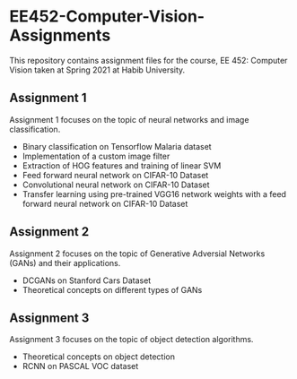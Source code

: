 # EE452-Computer-Vision-Assignments

This repository contains assignment files for the course, EE 452: Computer Vision taken at Spring 2021 at Habib University.

## Assignment 1
Assignment 1 focuses on the topic of neural networks and image classification.
- Binary classification on Tensorflow Malaria dataset
- Implementation of a custom image filter
- Extraction of HOG features and training of linear SVM
- Feed forward neural network on CIFAR-10 Dataset
- Convolutional neural network on CIFAR-10 Dataset
- Transfer learning using pre-trained VGG16 network weights with a feed forward neural network on CIFAR-10 Dataset


## Assignment 2
Assignment 2 focuses on the topic of Generative Adversial Networks (GANs) and their applications.
- DCGANs on Stanford Cars Dataset
- Theoretical concepts on different types of GANs

## Assignment 3
Assignment 3 focuses on the topic of object detection algorithms.
- Theoretical concepts on object detection
- RCNN on PASCAL VOC dataset

